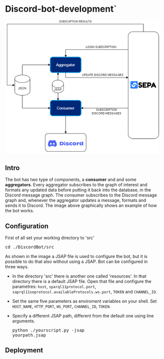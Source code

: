 # Discord-bot-development`
![Architecture](img/Architecture_example.png)
## Intro
The bot has two type of components, a **consumer** and and some **aggregators**. Every aggregator subscribes to the graph of interest and formats any updated data before putting it back into the database, in the Discord message graph. The consumer subscribes to the Discord message graph and, whenever the aggregator updates a message, formats and sends it to Discord. The image above graphically shows an example of how the bot works.
## Configuration
First of all set your working directory to 'src'

<pre>
cd ./DiscordBot/src
</pre>

As shown in the image a JSAP file is used to configure the bot, but it is possible to do that also without using a JSAP. 
Bot can be configured in three ways.

- In the directory 'src' there is another one called 'resources'. In that directory there is a default JSAP file.
Open that file and configure the parametres: `host`, `sparql11protocol.port`, `saprql11seprotocol.availableProtocols.ws.port`, `TOKEN` and `CHANNEL_ID`.

- Set the same five parameters as enviroment variables on your shell. Set `HOST_NAME`, `HTTP_PORT`, `WS_PORT`, `CHANNEL_ID`, `TOKEN`.

- Specify a different JSAP path, different from the default one using line arguments.   <pre>python ./yourscript.py -jsap yourpath.jsap</pre>
## Deployment
